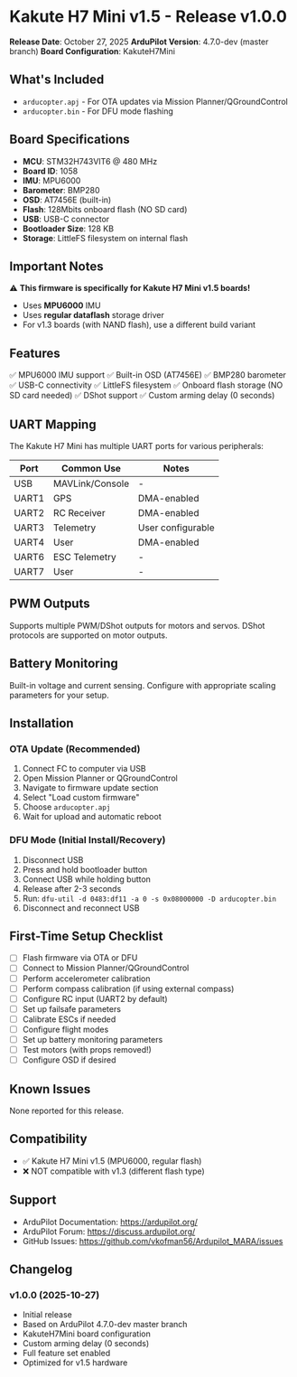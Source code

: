 # Kakute H7 Mini v1.5 - Release v1.0.0

**Release Date**: October 27, 2025
**ArduPilot Version**: 4.7.0-dev (master branch)
**Board Configuration**: KakuteH7Mini

## What's Included

- `arducopter.apj` - For OTA updates via Mission Planner/QGroundControl
- `arducopter.bin` - For DFU mode flashing

## Board Specifications

- **MCU**: STM32H743VIT6 @ 480 MHz
- **Board ID**: 1058
- **IMU**: MPU6000
- **Barometer**: BMP280
- **OSD**: AT7456E (built-in)
- **Flash**: 128Mbits onboard flash (NO SD card)
- **USB**: USB-C connector
- **Bootloader Size**: 128 KB
- **Storage**: LittleFS filesystem on internal flash

## Important Notes

⚠️ **This firmware is specifically for Kakute H7 Mini v1.5 boards!**
- Uses **MPU6000** IMU
- Uses **regular dataflash** storage driver
- For v1.3 boards (with NAND flash), use a different build variant

## Features

✅ MPU6000 IMU support
✅ Built-in OSD (AT7456E)
✅ BMP280 barometer
✅ USB-C connectivity
✅ LittleFS filesystem
✅ Onboard flash storage (NO SD card needed)
✅ DShot support
✅ Custom arming delay (0 seconds)

## UART Mapping

The Kakute H7 Mini has multiple UART ports for various peripherals:

| Port | Common Use | Notes |
|------|-----------|-------|
| USB | MAVLink/Console | - |
| UART1 | GPS | DMA-enabled |
| UART2 | RC Receiver | DMA-enabled |
| UART3 | Telemetry | User configurable |
| UART4 | User | DMA-enabled |
| UART6 | ESC Telemetry | - |
| UART7 | User | - |

## PWM Outputs

Supports multiple PWM/DShot outputs for motors and servos. DShot protocols are supported on motor outputs.

## Battery Monitoring

Built-in voltage and current sensing. Configure with appropriate scaling parameters for your setup.

## Installation

### OTA Update (Recommended)
1. Connect FC to computer via USB
2. Open Mission Planner or QGroundControl
3. Navigate to firmware update section
4. Select "Load custom firmware"
5. Choose `arducopter.apj`
6. Wait for upload and automatic reboot

### DFU Mode (Initial Install/Recovery)
1. Disconnect USB
2. Press and hold bootloader button
3. Connect USB while holding button
4. Release after 2-3 seconds
5. Run: `dfu-util -d 0483:df11 -a 0 -s 0x08000000 -D arducopter.bin`
6. Disconnect and reconnect USB

## First-Time Setup Checklist

- [ ] Flash firmware via OTA or DFU
- [ ] Connect to Mission Planner/QGroundControl
- [ ] Perform accelerometer calibration
- [ ] Perform compass calibration (if using external compass)
- [ ] Configure RC input (UART2 by default)
- [ ] Set up failsafe parameters
- [ ] Calibrate ESCs if needed
- [ ] Configure flight modes
- [ ] Set up battery monitoring parameters
- [ ] Test motors (with props removed!)
- [ ] Configure OSD if desired

## Known Issues

None reported for this release.

## Compatibility

- ✅ Kakute H7 Mini v1.5 (MPU6000, regular flash)
- ❌ NOT compatible with v1.3 (different flash type)

## Support

- ArduPilot Documentation: https://ardupilot.org/
- ArduPilot Forum: https://discuss.ardupilot.org/
- GitHub Issues: https://github.com/vkofman56/Ardupilot_MARA/issues

## Changelog

### v1.0.0 (2025-10-27)
- Initial release
- Based on ArduPilot 4.7.0-dev master branch
- KakuteH7Mini board configuration
- Custom arming delay (0 seconds)
- Full feature set enabled
- Optimized for v1.5 hardware
